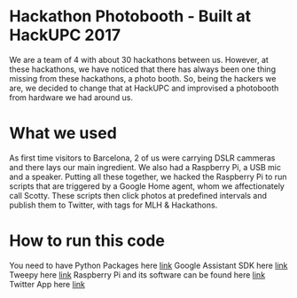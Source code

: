# Hackathon Photobooth - Built at HackUPC 2017

We are a team of 4 with about 30 hackathons between us. However, at these hackathons, we have noticed that there has always been one thing missing from these hackathons, a photo booth. So, being the hackers we are, we decided to change that at HackUPC and improvised a photobooth from hardware we had around us. 

# What we used

As first time visitors to Barcelona, 2 of us were carrying DSLR cammeras and there lays our main ingredient. We also had a Raspberry Pi, a USB mic and a speaker. Putting all these together, we hacked the Raspberry Pi to run scripts that are triggered by a Google Home agent, whom we affectionately call Scotty.  These scripts then click photos at predefined intervals and publish them to Twitter, with tags for MLH & Hackathons. 

# How to run this code

You need to have Python Packages here [link](https://www.python.org/downloads/)
Google Assistant SDK here [link](https://developers.google.com/assistant/sdk/)
Tweepy here [link](http://www.tweepy.org)
Raspberry Pi and its software can be found here [link](https://www.raspberrypi.org/downloads/)
Twitter App here [link](https://apps.twitter.com)
